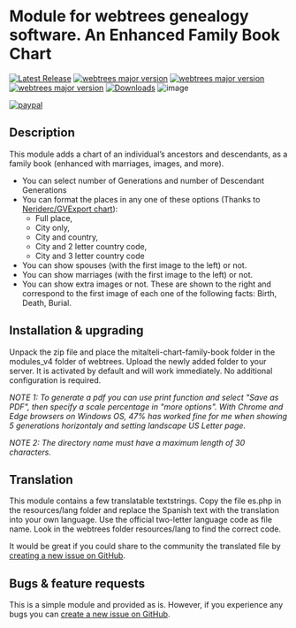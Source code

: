 Module for webtrees genealogy software. An Enhanced Family Book Chart 
=====================================================================

[![Latest Release](https://img.shields.io/github/release/elysch/webtrees-mitalteli-chart-family-book.svg)][1]
[![webtrees major version](https://img.shields.io/badge/webtrees-v2.0.x-green)][2]
[![webtrees major version](https://img.shields.io/badge/webtrees-v2.1.x-green)][2]
[![webtrees major version](https://img.shields.io/badge/webtrees-v2.2.x-green)][2]
[![Downloads](https://img.shields.io/github/downloads/elysch/webtrees-mitalteli-chart-family-book/total.svg)]()
![image](https://img.shields.io/github/downloads/elysch/webtrees-mitalteli-chart-family-book/latest/total)

[![paypal](https://www.paypalobjects.com/en_US/i/btn/btn_donateCC_LG.gif)](https://www.paypal.com/donate/?business=EU37HN97QD9EU&no_recurring=0&currency_code=MXN)

Description
------------
This module adds a chart of an individual’s ancestors and descendants, as a family book (enhanced with marriages, images, and more).

* You can select number of Generations and number of Descendant Generations
* You can format the places in any one of these options (Thanks to [Neriderc/GVExport chart](https://github.com/Neriderc/GVExport)):
   * Full place,
   * City only,
   * City and country,
   * City and 2 letter country code,
   * City and 3 letter country code 
* You can show spouses (with the first image to the left) or not.
* You can show marriages (with the first image to the left) or not.
* You can show extra images or not. These are shown to the right and correspond to the first image of each one of the following facts: Birth, Death, Burial.

Installation & upgrading
------------------------
Unpack the zip file and place the mitalteli-chart-family-book folder in the modules_v4 folder of webtrees. Upload the newly added folder to your server. It is activated by default and will work immediately. No additional configuration is required.

*NOTE 1: To generate a pdf you can use print function and select "Save as PDF", then specify a scale percentage in "more options". With Chrome and Edge browsers on Windows OS, 47% has worked fine for me when showing 5 generations horizontaly and setting landscape US Letter page.*

*NOTE 2: The directory name must have a maximum length of 30 characters.*

Translation
-----------
This module contains a few translatable textstrings. Copy the file es.php in the resources/lang folder and replace the Spanish text with the translation into your own language. Use the official two-letter language code as file name. Look in the webtrees folder resources/lang to find the correct code.

It would be great if you could share to the community the translated file by [creating a new issue on GitHub][3].

Bugs & feature requests
-------------------------
This is a simple module and provided as is. However, if you experience any bugs you can [create a new issue on GitHub][3]. 

 [1]: https://github.com/elysch/webtrees-mitalteli-chart-family-book/releases/latest
 [2]: https://webtrees.github.io/download
 [3]: https://github.com/elysch/webtrees-mitalteli-chart-family-book/issues?state=open
